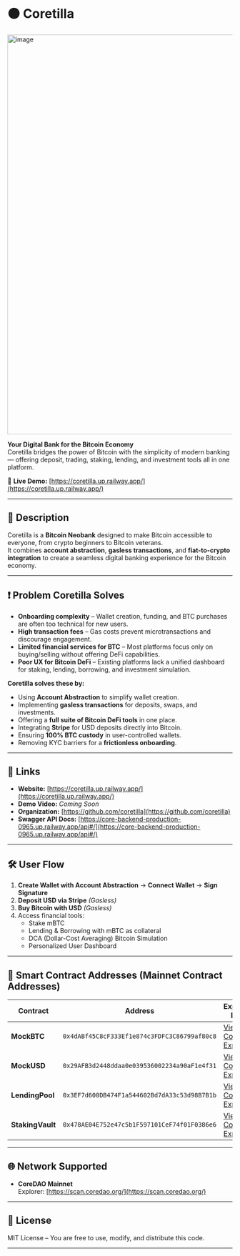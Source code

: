 # 🟠 Coretilla

<img width="1710" height="895" alt="image" src="https://github.com/user-attachments/assets/031af2cb-4796-4992-9869-d5437cd6824c" />


**Your Digital Bank for the Bitcoin Economy**  
Coretilla bridges the power of Bitcoin with the simplicity of modern banking — offering deposit, trading, staking, lending, and investment tools all in one platform.

🔗 **Live Demo:** [https://coretilla.up.railway.app/](https://coretilla.up.railway.app/)  

---


## 📜 Description

Coretilla is a **Bitcoin Neobank** designed to make Bitcoin accessible to everyone, from crypto beginners to Bitcoin veterans.  
It combines **account abstraction**, **gasless transactions**, and **fiat-to-crypto integration** to create a seamless digital banking experience for the Bitcoin economy.

---

## ❗ Problem Coretilla Solves

- **Onboarding complexity** – Wallet creation, funding, and BTC purchases are often too technical for new users.
- **High transaction fees** – Gas costs prevent microtransactions and discourage engagement.
- **Limited financial services for BTC** – Most platforms focus only on buying/selling without offering DeFi capabilities.
- **Poor UX for Bitcoin DeFi** – Existing platforms lack a unified dashboard for staking, lending, borrowing, and investment simulation.

**Coretilla solves these by:**
- Using **Account Abstraction** to simplify wallet creation.
- Implementing **gasless transactions** for deposits, swaps, and investments.
- Offering a **full suite of Bitcoin DeFi tools** in one place.
- Integrating **Stripe** for USD deposits directly into Bitcoin.
- Ensuring **100% BTC custody** in user-controlled wallets.
- Removing KYC barriers for a **frictionless onboarding**.

---

## 🔗 Links

- **Website:** [https://coretilla.up.railway.app/](https://coretilla.up.railway.app/)
- **Demo Video:** _Coming Soon_
- **Organization:** [https://github.com/coretilla](https://github.com/coretilla)
- **Swagger API Docs:** [https://core-backend-production-0965.up.railway.app/api#/](https://core-backend-production-0965.up.railway.app/api#/)

---

## 🛠 User Flow

1. **Create Wallet with Account Abstraction** → **Connect Wallet** → **Sign Signature**  
2. **Deposit USD via Stripe** _(Gasless)_  
3. **Buy Bitcoin with USD** _(Gasless)_  
4. Access financial tools:  
   - Stake mBTC  
   - Lending & Borrowing with mBTC as collateral  
   - DCA (Dollar-Cost Averaging) Bitcoin Simulation  
   - Personalized User Dashboard  

---

## 📄 Smart Contract Addresses (Mainnet Contract Addresses)

| Contract        | Address                                                                 | Explorer Link |
|-----------------|-------------------------------------------------------------------------|---------------|
| **MockBTC**     | `0x4dABf45C8cF333Ef1e874c3FDFC3C86799af80c8` | [View Code in Explorer](https://scan.coredao.org/address/0x4dABf45C8cF333Ef1e874c3FDFC3C86799af80c8#code) |
| **MockUSD**     | `0x29AFB3d2448ddaa0e039536002234a90aF1e4f31` | [View Code in Explorer](https://scan.coredao.org/address/0x29AFB3d2448ddaa0e039536002234a90aF1e4f31#code) |
| **LendingPool** | `0x3EF7d600DB474F1a544602Bd7dA33c53d98B7B1b` | [View Code in Explorer](https://scan.coredao.org/address/0x3EF7d600DB474F1a544602Bd7dA33c53d98B7B1b#code) |
| **StakingVault**| `0x478AE04E752e47c5b1F597101CeF74f01F0386e6` | [View Code in Explorer](https://scan.test2.btcs.network/address/0x478AE04E752e47c5b1F597101CeF74f01F0386e6#code) |

---

## 🌐 Network Supported

- **CoreDAO Mainnet**  
  Explorer: [https://scan.coredao.org/](https://scan.coredao.org/)

---

## 📜 License

MIT License – You are free to use, modify, and distribute this code.

---
